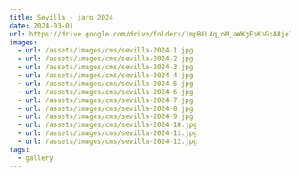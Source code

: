```yaml
---
title: Sevilla - jaro 2024
date: 2024-03-01
url: https://drive.google.com/drive/folders/1mpB6LAq_oM_aWKgFhKpGxARjeImGYIxE?usp=drive_link
images:
  - url: /assets/images/cms/sevilla-2024-1.jpg
  - url: /assets/images/cms/sevilla-2024-2.jpg
  - url: /assets/images/cms/sevilla-2024-3.jpg
  - url: /assets/images/cms/sevilla-2024-4.jpg
  - url: /assets/images/cms/sevilla-2024-5.jpg
  - url: /assets/images/cms/sevilla-2024-6.jpg
  - url: /assets/images/cms/sevilla-2024-7.jpg
  - url: /assets/images/cms/sevilla-2024-8.jpg
  - url: /assets/images/cms/sevilla-2024-9.jpg
  - url: /assets/images/cms/sevilla-2024-10.jpg
  - url: /assets/images/cms/sevilla-2024-11.jpg
  - url: /assets/images/cms/sevilla-2024-12.jpg
tags:
  - gallery
---
```

